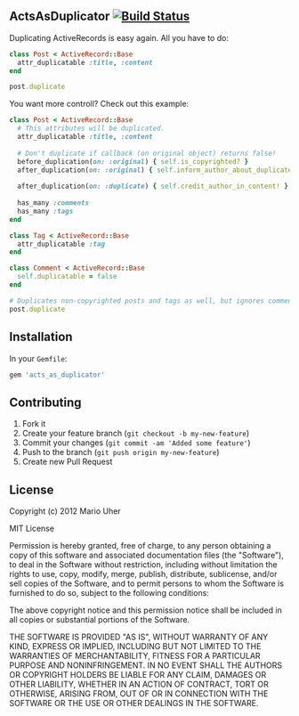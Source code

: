 ## ActsAsDuplicator [![Build Status](https://secure.travis-ci.org/haihappen/acts_as_duplicator.png)](http://travis-ci.org/haihappen/acts_as_duplicator)

Duplicating ActiveRecords is easy again. All you have to do:

```ruby
class Post < ActiveRecord::Base
  attr_duplicatable :title, :content
end

post.duplicate
```

You want more controll? Check out this example:

```ruby
class Post < ActiveRecord::Base
  # This attributes will be duplicated.
  attr_duplicatable :title, :content
  
  # Don't duplicate if callback (on original object) returns false!
  before_duplication(on: :original) { self.is_copyrighted? }
  after_duplication(on: :original) { self.inform_author_about_duplicate! }
  
  after_duplication(on: :duplicate) { self.credit_author_in_content! }
  
  has_many :comments
  has_many :tags
end

class Tag < ActiveRecord::Base
  attr_duplicatable :tag
end

class Comment < ActiveRecord::Base
  self.duplicatable = false
end

# Duplicates non-copyrighted posts and tags as well, but ignores comments.
post.duplicate
```

## Installation

In your `Gemfile`:

```ruby
gem 'acts_as_duplicator'
```

## Contributing

1. Fork it
2. Create your feature branch (`git checkout -b my-new-feature`)
3. Commit your changes (`git commit -am 'Added some feature'`)
4. Push to the branch (`git push origin my-new-feature`)
5. Create new Pull Request

## License

Copyright (c) 2012 Mario Uher

MIT License

Permission is hereby granted, free of charge, to any person obtaining
a copy of this software and associated documentation files (the
"Software"), to deal in the Software without restriction, including
without limitation the rights to use, copy, modify, merge, publish,
distribute, sublicense, and/or sell copies of the Software, and to
permit persons to whom the Software is furnished to do so, subject to
the following conditions:

The above copyright notice and this permission notice shall be
included in all copies or substantial portions of the Software.

THE SOFTWARE IS PROVIDED "AS IS", WITHOUT WARRANTY OF ANY KIND,
EXPRESS OR IMPLIED, INCLUDING BUT NOT LIMITED TO THE WARRANTIES OF
MERCHANTABILITY, FITNESS FOR A PARTICULAR PURPOSE AND
NONINFRINGEMENT. IN NO EVENT SHALL THE AUTHORS OR COPYRIGHT HOLDERS BE
LIABLE FOR ANY CLAIM, DAMAGES OR OTHER LIABILITY, WHETHER IN AN ACTION
OF CONTRACT, TORT OR OTHERWISE, ARISING FROM, OUT OF OR IN CONNECTION
WITH THE SOFTWARE OR THE USE OR OTHER DEALINGS IN THE SOFTWARE.